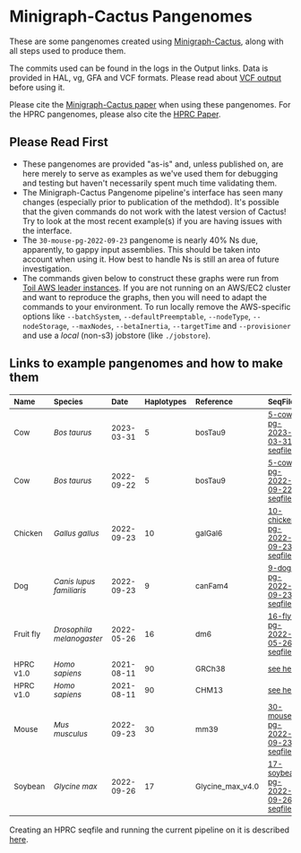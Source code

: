 # Minigraph-Cactus Pangenomes

These are some pangenomes created using [Minigraph-Cactus](../pangenome.md), along with all steps used to produce them.

The commits used can be found in the logs in the Output links. Data is provided in HAL, vg, GFA and VCF formats. Please read about [VCF output](../pangenome.md#output) before using it.  

Please cite the [Minigraph-Cactus paper](https://doi.org/10.1101/2022.10.06.511217) when using these pangenomes. For the HPRC pangenomes, please also cite the [HPRC Paper](https://doi.org/10.1101/2022.07.09.499321 ).

## Please Read First

* These pangenomes are provided "as-is" and, unless published on, are here merely to serve as examples as we've used them for debugging and testing but haven't necessarily spent much time validating them.
* The Minigraph-Cactus Pangenome pipeline's interface has seen many changes (especially prior to publication of the methdod). It's possible that the given commands do not work with the latest version of Cactus! Try to look at the most recent example(s) if you are having issues with the interface.
* The `30-mouse-pg-2022-09-23` pangenome is nearly 40% Ns due, apparently, to gappy input assemblies. This should be taken into account when using it. How best to handle Ns is still an area of future investigation. 
* The commands given below to construct these graphs were run from [Toil AWS leader instances](https://github.com/ComparativeGenomicsToolkit/cactus/blob/master/doc/running-in-aws.md).  If you are not running on an AWS/EC2 cluster and want to reproduce the graphs, then you will need to adapt the commands to your environment.  To run locally remove the AWS-specific options like `--batchSystem`, `--defaultPreemptable`, `--nodeType`, `--nodeStorage`, `--maxNodes`, `--betaInertia`, `--targetTime` and `--provisioner` and use a *local* (non-s3) jobstore (like `./jobstore`).

## Links to example pangenomes and how to make them

|<sub>**Name**</sub>| <sub>**Species**</sub> | <sub> **Date** </sub> |<sub>**Haplotypes**</sub> | <sub>**Reference**</sub> | <sub>**SeqFile**</sub> | <sub>**Commands**</sub> | <sub>**Output**</sub>|
| :-------- | :-------- | :-------- | :------ | :------ |:------ | :------ | :------ |
| <sub> Cow </sub> | <sub> *Bos taurus* </sub> | <sub> 2023-03-31 </sub> | <sub> 5 </sub> | <sub> bosTau9 </sub> | <sub> [5-cow-pg-2023-03-31-seqfile.txt](5-cow-pg-2023-03-31-seqfile.txt) </sub> | <sub> [5-cow-pg-2023-03-31-commands.md](5-cow-pg-2023-03-31-commands.md) </sub> | <sub> [files](https://s3-us-west-2.amazonaws.com/human-pangenomics/index.html?prefix=publications/mc_2022/mc_pangenomes/5-cow-mc-2023-03-31) </sub> | 
| <sub> Cow </sub> | <sub> *Bos taurus* </sub> | <sub> 2022-09-22 </sub> | <sub> 5 </sub> | <sub> bosTau9 </sub> | <sub> [5-cow-pg-2022-09-22-seqfile.txt](5-cow-pg-2022-09-22-seqfile.txt) </sub> | <sub> [5-cow-pg-2022-09-22-commands.md](5-cow-pg-2022-09-22-commands.md) </sub> | <sub> [files](https://s3-us-west-2.amazonaws.com/human-pangenomics/index.html?prefix=publications/mc_2022/mc_pangenomes/5-cow-mc-2022-09-22) </sub> | 
| <sub> Chicken </sub> | <sub> *Gallus gallus* </sub> | <sub> 2022-09-23 </sub> | <sub> 10 </sub> | <sub> galGal6 </sub> | <sub> [10-chicken-pg-2022-09-23-seqfile.txt](10-chicken-pg-2022-09-23-seqfile.txt) </sub> | <sub> [10-chicken-pg-2022-09-23-commands.md](10-chicken-pg-2022-09-23-commands.md) </sub> | <sub> [files](https://s3-us-west-2.amazonaws.com/human-pangenomics/index.html?prefix=publications/mc_2022/mc_pangenomes/10-chicken-mc-2022-09-23/) </sub> | 
| <sub> Dog </sub> | <sub> *Canis lupus familiaris* </sub> | <sub> 2022-09-23 </sub> | <sub> 9 </sub> | <sub> canFam4 </sub> | <sub> [9-dog-pg-2022-09-23-seqfile.txt](9-dog-pg-2022-09-23-seqfile.txt) </sub> | <sub> [9-dog-pg-2022-09-23-commands.md](9-dog-pg-2022-09-23-commands.md) </sub> | <sub> [files](https://s3-us-west-2.amazonaws.com/human-pangenomics/index.html?prefix=publications/mc_2022/mc_pangenomes/9-dog-mc-2022-09-23) </sub> | 
| <sub> Fruit fly </sub> | <sub> *Drosophila melanogaster* </sub> | <sub> 2022-05-26 </sub> | <sub> 16 </sub> | <sub> dm6 </sub> | <sub> [16-fly-pg-2022-05-26-seqfile.txt](./16-fly-pg-2022-05-26-seqfile.txt) </sub> | <sub> [16-fly-pg-2022-05-26-commands.md](./16-fly-pg-2022-05-26-commands.md) </sub> | <sub> [files](https://s3-us-west-2.amazonaws.com/human-pangenomics/index.html?prefix=publications/mc_2022/mc_pangenomes/16-fruitfly-mc-2022-05-26/) </sub> |
| <sub> HPRC v1.0 </sub> | <sub> *Homo sapiens* </sub> | <sub> 2021-08-11 </sub> | <sub> 90 </sub> | <sub> GRCh38 </sub> | <sub> [see here](https://github.com/human-pangenomics/hpp_pangenome_resources/) </sub> | <sub> [see here](../pangenome.md#hprc-version-1.0-graphs) </sub> | <sub> [see here](https://github.com/human-pangenomics/hpp_pangenome_resources/) </sub> |
| <sub> HPRC v1.0 </sub> | <sub> *Homo sapiens* </sub> | <sub> 2021-08-11 </sub> | <sub> 90 </sub> | <sub> CHM13 </sub> | <sub> [see here](https://github.com/human-pangenomics/hpp_pangenome_resources/) </sub> | <sub> [see here](../pangenome.md#hprc-version-1.0-graphs) </sub> | <sub> [see here](https://github.com/human-pangenomics/hpp_pangenome_resources/) </sub> |
| <sub> Mouse </sub> | <sub> *Mus musculus* </sub> | <sub> 2022-09-23 </sub> | <sub> 30 </sub> | <sub> mm39 </sub> | <sub> [30-mouse-pg-2022-09-23-seqfile.txt](30-mouse-pg-2022-09-23-seqfile.txt) </sub> | <sub> [30-mouse-pg-2022-09-23-commands.md](30-mouse-pg-2022-09-23-commands.md) </sub> | <sub> [files](https://s3-us-west-2.amazonaws.com/human-pangenomics/index.html?prefix=publications/mc_2022/mc_pangenomes/30-mouse-mc-2022-09-23) </sub> | 
| <sub> Soybean </sub> | <sub> *Glycine max* </sub> | <sub> 2022-09-26 </sub> | <sub> 17 </sub> | <sub> Glycine_max_v4.0 </sub> | <sub> [17-soybean-pg-2022-09-26-seqfile.txt](17-soybean-pg-2022-09-26-seqfile.txt) </sub> | <sub> [17-soybean-pg-2022-09-26-commands.md](17-soybean-pg-2022-09-26-commands.md) </sub> | <sub>  [files](https://s3-us-west-2.amazonaws.com/human-pangenomics/index.html?prefix=publications/mc_2022/mc_pangenomes/17-soybean-mc-2022-09-26/) </sub> |

Creating an HPRC seqfile and running the current pipeline on it is described [here](../pangenome.md#hprc-graph).
